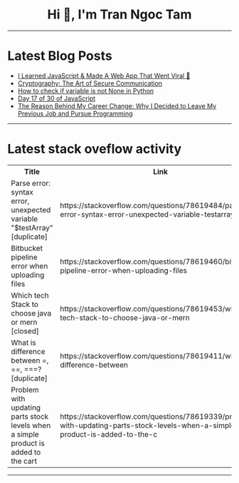 <h1 align="center">Hi 👋, I'm Tran Ngoc Tam</h1>

---

# Latest Blog Posts 
<!-- BLOG-POST-LIST:START -->
- [I Learned JavaScript &amp; Made A Web App That Went Viral 🤯](https://dev.to/rammcodes/i-learned-javascript-made-a-web-app-that-went-viral-3no0)
- [Cryptography: The Art of Secure Communication](https://dev.to/adhikarisonit/cryptography-the-art-of-secure-communication-5abc)
- [How to check if variable is not None in Python](https://dev.to/hichem-mg/how-to-check-if-variable-is-not-none-in-python-f5o)
- [Day 17 of 30 of JavaScript](https://dev.to/akshat0610/day-17-of-30-of-javascript-5f6i)
- [The Reason Behind My Career Change: Why I Decided to Leave My Previous Job and Pursue Programming](https://dev.to/palak/the-reason-behind-my-career-change-why-i-decided-to-leave-my-previous-job-and-pursue-programming-5bm7)
<!-- BLOG-POST-LIST:END -->

---

# Latest stack oveflow activity
<table>
  <tr><th>Title</th><th>Link</th></tr>
  <!-- STACKOVERFLOW:START --><tr><td>Parse error: syntax error, unexpected variable &quot;$testArray&quot; [duplicate]</td><td>https://stackoverflow.com/questions/78619484/parse-error-syntax-error-unexpected-variable-testarray</td></tr><tr><td>Bitbucket pipeline error when uploading files</td><td>https://stackoverflow.com/questions/78619460/bitbucket-pipeline-error-when-uploading-files</td></tr><tr><td>Which tech Stack to choose java or mern [closed]</td><td>https://stackoverflow.com/questions/78619453/which-tech-stack-to-choose-java-or-mern</td></tr><tr><td>What is difference between =, ==, ===? [duplicate]</td><td>https://stackoverflow.com/questions/78619411/what-is-difference-between</td></tr><tr><td>Problem with updating parts stock levels when a simple product is added to the cart</td><td>https://stackoverflow.com/questions/78619339/problem-with-updating-parts-stock-levels-when-a-simple-product-is-added-to-the-c</td></tr><!-- STACKOVERFLOW:END -->
</table>

---


